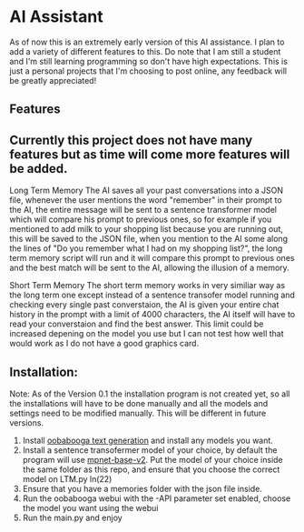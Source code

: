   # **AI Assistant**

As of now this is an extremely early version of this AI assistance. I plan to add a variety of different features to this. Do note that I am still a student and I'm still learning programming so don't have high expectations. This is just a personal projects that I'm choosing to post online, any feedback will be greatly appreciated!

  ## **Features**
Currently this project does not have many features but as time will come more features will be added.
- 
Long Term Memory
  The AI saves all your past conversations into a JSON file, whenever the user mentions the word "remember" in their prompt to the AI, the entire message will be sent     to a sentence transformer model which will compare his prompt to previous ones, so for example if you mentioned to add milk to your shopping list because you are        running out, this will be saved to the JSON file, when you mention to the AI some along the lines of "Do you remember what I had on my shopping list?", the long term    memory script will run and it will compare this prompt to previous ones and the best match will be sent to the AI, allowing the illusion of a memory.

Short Term Memory
  The short term memory works in very similiar way as the long term one except instead of a sentence transofer model running and checking every single past                converstaion, the AI is given your entire chat history in the prompt with a limit of 4000 characters, the AI itself will have to read your converstaion and find the     best answer. This limit could be increased depening on the model you use but I can not test how well that would work as I do not have a good graphics card.


  ## **Installation:**
Note: As of the Version 0.1 the installation program is not created yet, so all the installations will have to be done manually and all the models and settings need to be modified manually. This will be different in future versions.

1. Install [oobabooga text generation](https://github.com/oobabooga/text-generation-webui) and install any models you want. 
2. Install a sentence transofermer model of your choice, by default the program will use [mpnet-base-v2](https://huggingface.co/sentence-transformers/all-mpnet-base-v2). Put the model of your choice inside the same folder as this repo, and ensure that you choose the correct model on LTM.py ln(22)
3. Ensure that you have a memories folder with the json file inside.
4. Run the oobabooga webui with the -API parameter set enabled, choose the model you want using the webui
5. Run the main.py and enjoy
